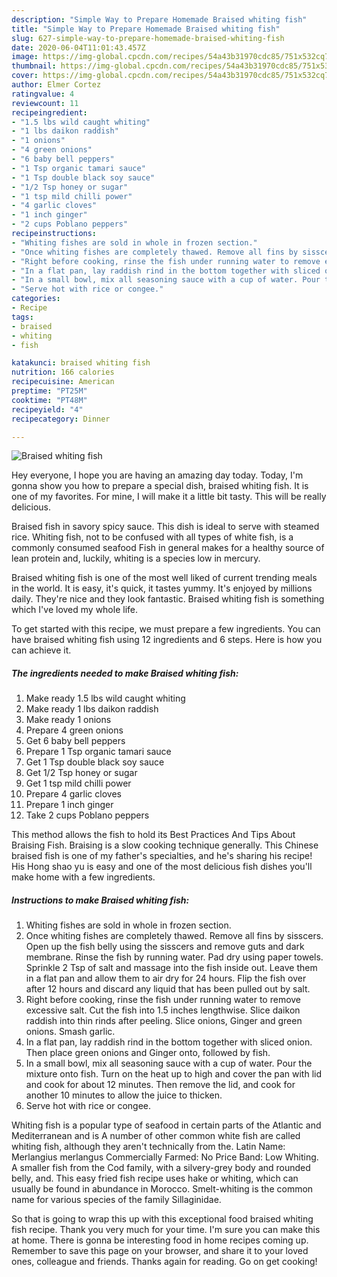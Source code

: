 ```yaml
---
description: "Simple Way to Prepare Homemade Braised whiting fish"
title: "Simple Way to Prepare Homemade Braised whiting fish"
slug: 627-simple-way-to-prepare-homemade-braised-whiting-fish
date: 2020-06-04T11:01:43.457Z
image: https://img-global.cpcdn.com/recipes/54a43b31970cdc85/751x532cq70/braised-whiting-fish-recipe-main-photo.jpg
thumbnail: https://img-global.cpcdn.com/recipes/54a43b31970cdc85/751x532cq70/braised-whiting-fish-recipe-main-photo.jpg
cover: https://img-global.cpcdn.com/recipes/54a43b31970cdc85/751x532cq70/braised-whiting-fish-recipe-main-photo.jpg
author: Elmer Cortez
ratingvalue: 4
reviewcount: 11
recipeingredient:
- "1.5 lbs wild caught whiting"
- "1 lbs daikon raddish"
- "1 onions"
- "4 green onions"
- "6 baby bell peppers"
- "1 Tsp organic tamari sauce"
- "1 Tsp double black soy sauce"
- "1/2 Tsp honey or sugar"
- "1 tsp mild chilli power"
- "4 garlic cloves"
- "1 inch ginger"
- "2 cups Poblano peppers"
recipeinstructions:
- "Whiting fishes are sold in whole in frozen section."
- "Once whiting fishes are completely thawed. Remove all fins by sisscers. Open up the fish belly using the sisscers and remove guts and dark membrane. Rinse the fish by running water. Pad dry using paper towels. Sprinkle 2 Tsp of salt and massage into the fish inside out. Leave them in a flat pan and allow them to air dry for 24 hours. Flip the fish over after 12 hours and discard any liquid that has been pulled out by salt."
- "Right before cooking, rinse the fish under running water to remove excessive salt. Cut the fish into 1.5 inches lengthwise. Slice daikon raddish into thin rinds after peeling. Slice onions, Ginger and green onions. Smash garlic."
- "In a flat pan, lay raddish rind in the bottom together with sliced onion. Then place green onions and Ginger onto, followed by fish."
- "In a small bowl, mix all seasoning sauce with a cup of water. Pour the mixture onto fish. Turn on the heat up to high and cover the pan with lid and cook for about 12 minutes. Then remove the lid, and cook for another 10 minutes to allow the juice to thicken."
- "Serve hot with rice or congee."
categories:
- Recipe
tags:
- braised
- whiting
- fish

katakunci: braised whiting fish 
nutrition: 166 calories
recipecuisine: American
preptime: "PT25M"
cooktime: "PT48M"
recipeyield: "4"
recipecategory: Dinner

---
```



![Braised whiting fish](https://img-global.cpcdn.com/recipes/54a43b31970cdc85/751x532cq70/braised-whiting-fish-recipe-main-photo.jpg)

Hey everyone, I hope you are having an amazing day today. Today, I'm gonna show you how to prepare a special dish, braised whiting fish. It is one of my favorites. For mine, I will make it a little bit tasty. This will be really delicious.

Braised fish in savory spicy sauce. This dish is ideal to serve with steamed rice. Whiting fish, not to be confused with all types of white fish, is a commonly consumed seafood Fish in general makes for a healthy source of lean protein and, luckily, whiting is a species low in mercury.

Braised whiting fish is one of the most well liked of current trending meals in the world. It is easy, it's quick, it tastes yummy. It's enjoyed by millions daily. They're nice and they look fantastic. Braised whiting fish is something which I've loved my whole life.


To get started with this recipe, we must prepare a few ingredients. You can have braised whiting fish using 12 ingredients and 6 steps. Here is how you can achieve it.

<!--inarticleads1-->

##### The ingredients needed to make Braised whiting fish:

1. Make ready 1.5 lbs wild caught whiting
1. Make ready 1 lbs daikon raddish
1. Make ready 1 onions
1. Prepare 4 green onions
1. Get 6 baby bell peppers
1. Prepare 1 Tsp organic tamari sauce
1. Get 1 Tsp double black soy sauce
1. Get 1/2 Tsp honey or sugar
1. Get 1 tsp mild chilli power
1. Prepare 4 garlic cloves
1. Prepare 1 inch ginger
1. Take 2 cups Poblano peppers


This method allows the fish to hold its Best Practices And Tips About Braising Fish. Braising is a slow cooking technique generally. This Chinese braised fish is one of my father&#39;s specialties, and he&#39;s sharing his recipe! His Hong shao yu is easy and one of the most delicious fish dishes you&#39;ll make home with a few ingredients. 

<!--inarticleads2-->

##### Instructions to make Braised whiting fish:

1. Whiting fishes are sold in whole in frozen section.
1. Once whiting fishes are completely thawed. Remove all fins by sisscers. Open up the fish belly using the sisscers and remove guts and dark membrane. Rinse the fish by running water. Pad dry using paper towels. Sprinkle 2 Tsp of salt and massage into the fish inside out. Leave them in a flat pan and allow them to air dry for 24 hours. Flip the fish over after 12 hours and discard any liquid that has been pulled out by salt.
1. Right before cooking, rinse the fish under running water to remove excessive salt. Cut the fish into 1.5 inches lengthwise. Slice daikon raddish into thin rinds after peeling. Slice onions, Ginger and green onions. Smash garlic.
1. In a flat pan, lay raddish rind in the bottom together with sliced onion. Then place green onions and Ginger onto, followed by fish.
1. In a small bowl, mix all seasoning sauce with a cup of water. Pour the mixture onto fish. Turn on the heat up to high and cover the pan with lid and cook for about 12 minutes. Then remove the lid, and cook for another 10 minutes to allow the juice to thicken.
1. Serve hot with rice or congee.


Whiting fish is a popular type of seafood in certain parts of the Atlantic and Mediterranean and is A number of other common white fish are called whiting fish, although they aren&#39;t technically from the. Latin Name: Merlangius merlangus Commercially Farmed: No Price Band: Low Whiting. A smaller fish from the Cod family, with a silvery-grey body and rounded belly, and. This easy fried fish recipe uses hake or whiting, which can usually be found in abundance in Morocco. Smelt-whiting is the common name for various species of the family Sillaginidae. 

So that is going to wrap this up with this exceptional food braised whiting fish recipe. Thank you very much for your time. I'm sure you can make this at home. There is gonna be interesting food in home recipes coming up. Remember to save this page on your browser, and share it to your loved ones, colleague and friends. Thanks again for reading. Go on get cooking!
